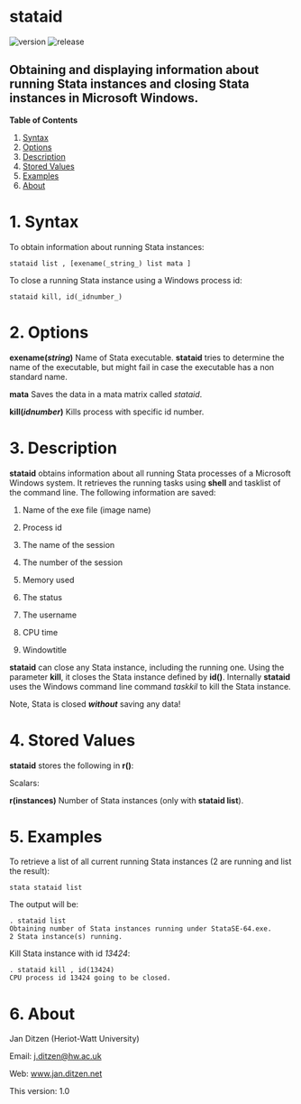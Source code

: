 # stataid 

![version](https://img.shields.io/github/v/release/janditzen/stataid) ![release](https://img.shields.io/github/release-date/janditzen/stataid)

##  Obtaining and displaying information about running Stata instances and closing Stata instances in Microsoft Windows. 

__Table of Contents__
1. [Syntax](#1-syntax)
2. [Options](#2-options)
3. [Description](#3-description)
4. [Stored Values](#4-stored-values)
5. [Examples](#5-examples)
6. [About](#6-about)

# 1. Syntax

To obtain information about running Stata instances:

```
stataid list , [exename(_string_) list mata ]
```

To close a running Stata instance using a Windows process id:

```
stataid kill, id(_idnumber_)
```

# 2. Options

**exename(_string_)** Name of Stata executable.  **stataid** tries to determine the name of the executable, but might fail in case the executable has a non standard name.

**mata** Saves the data in a mata matrix called _stataid_.

**kill(_idnumber_)** Kills process with specific id number.


# 3. Description

**stataid** obtains information about all running Stata processes of a Microsoft Windows system. It retrieves the running tasks using **shell** and tasklist of the command line. The following information are saved: 

1. Name of the exe file (image name)

2. Process id

3. The name of the session

4. The number of the session

5. Memory used

6. The status

7. The username

8. CPU time

9. Windowtitle

**stataid** can close any Stata instance, including the running one. Using the parameter **kill**, it closes the Stata instance defined by **id()**. Internally **stataid** uses the Windows command line command _taskkil_ to kill the Stata instance. 

Note, Stata is closed _**without**_ saving any data!

# 4. Stored Values

**stataid** stores the following in **r()**:

Scalars:

**r(instances)** Number of Stata instances (only with **stataid list**).

# 5. Examples

To retrieve a list of all current running Stata instances (2 are running and list the result):

```
stata stataid list
```

The output will be:

```
. stataid list
Obtaining number of Stata instances running under StataSE-64.exe.
2 Stata instance(s) running.
```

Kill Stata instance with id _13424_:

```
. stataid kill , id(13424)
CPU process id 13424 going to be closed.
```

# 6. About

Jan Ditzen (Heriot-Watt University)

Email: j.ditzen@hw.ac.uk

Web: www.jan.ditzen.net

This version: 1.0
